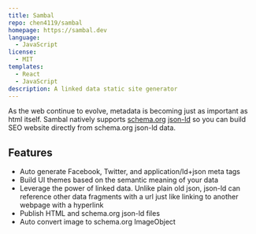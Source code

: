 ```yaml
---
title: Sambal
repo: chen4119/sambal
homepage: https://sambal.dev
language:
  - JavaScript
license:
  - MIT
templates:
  - React
  - JavaScript
description: A linked data static site generator
---
```


As the web continue to evolve, metadata is becoming just as important as html itself.  Sambal natively supports [schema.org](https://schema.org/) [json-ld](https://json-ld.org/) so you can build SEO website directly from schema.org json-ld data.

## Features

- Auto generate Facebook, Twitter, and application/ld+json meta tags
- Build UI themes based on the semantic meaning of your data
- Leverage the power of linked data.  Unlike plain old json, json-ld can reference other data fragments with a url just like linking to another webpage with a hyperlink
- Publish HTML and schema.org json-ld files
- Auto convert image to schema.org ImageObject